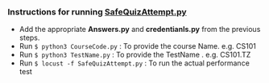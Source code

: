 ### Instructions for running [SafeQuizAttempt.py](https://github.com/jatin-jatin/Performance-Test-Script-SAFE-quiz-functionality/blob/main/4.Attempt%20quiz/SafeQuizAttempt.py)
* Add the appropriate **Answers.py** and **credentianls.py** from the previous steps.
* Run ```$ python3 CourseCode.py``` : To provide the course Name. e.g. CS101
* Run ```$ python3 TestName.py``` : To provide the TestName . e.g. CS101.TZ
* Run ```$ locust -f SafeQuizAttempt.py``` : To run the actual performance test